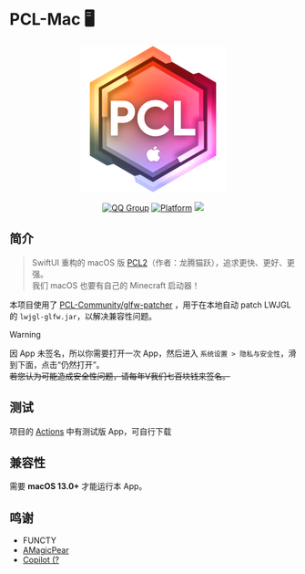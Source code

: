 # PCL-Mac 🖥️

<div align="center">
  <img alt="Logo" src="/.github/assets/icon.png" width="256">
  
  [![QQ Group](https://img.shields.io/badge/QQ群-1047463389-blue)](https://jq.qq.com/?_wv=1027&k=5X6X9X8X)
  [![Platform](https://img.shields.io/badge/macOS-13.0+-blue)](https://developer.apple.com/macos/)
  [![](https://hits.zkitefly.eu.org/?tag=https://github.com/PCL-Community/PCL-Mac)](https://hits.zkitefly.eu.org/?tag=https://github.com/PCL-Community/PCL-Mac&web=true)
  
</div>

## 简介

> SwiftUI 重构的 macOS 版 [PCL2](https://github.com/Hex-Dragon/PCL2)（作者：龙腾猫跃），追求更快、更好、更强。<br>
> 我们 macOS 也要有自己的 Minecraft 启动器！<br>

本项目使用了 [PCL-Community/glfw-patcher](https://github.com/PCL-Community/glfw-patcher) ，用于在本地自动 patch LWJGL 的 `lwjgl-glfw.jar`，以解决兼容性问题。<br>

> [!WARNING]
> 因 App 未签名，所以你需要打开一次 App，然后进入 `系统设置 > 隐私与安全性`，滑到下面，点击“仍然打开”。<br>
> ~~若您认为可能造成安全性问题，请每年V我们七百块钱来签名。~~


## 测试

项目的 [Actions](https://github.com/PCL-Community/PCL-Mac/actions) 中有测试版 App，可自行下载

## 兼容性

需要 **macOS 13.0+** 才能运行本 App。

## 鸣谢

- FUNCTY
- [AMagicPear](https://github.com/AMagicPear)
- [Copilot](https://github.com/copilot)[ (?](https://www.bilibili.com/video/BV1GJ411x7h7)
